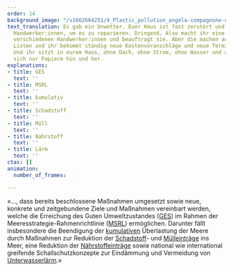 ```yaml
---
order: 14
background_image: "/v1662664251/4_Plastic_pollution_angela-compagnone-unsplash_dzyzwh_rboxn6.jpg"
text_translation: Es gab ein Unwetter. Euer Haus ist fast zerstört und ihr braucht
  Handwerker:innen, um es zu reparieren. Dringend. Also macht ihr eine Liste für die
  verschiedenen Handwerker:innen und beauftragt sie. Aber die machen auch wieder nur
  Listen und ihr bekommt ständig neue Kostenvoranschläge und neue Termine zugeschickt.
  Und ihr sitzt in eurem Haus, ohne Dach, ohne Strom, ohne Wasser und alle schicken
  sich nur Papiere hin und her.
explanations:
- title: GES
  text: ''
- title: MSRL
  text: ''
- title: kumulativ
  text: ''
- title: Schadstoff
  text: ''
- title: Müll
  text: ''
- title: Nährstoff
  text: ''
- title: Lärm
  text: ''
ctas: []
animation:
  number_of_frames: 

---
```

«…, dass bereits beschlossene Maßnahmen umgesetzt sowie neue, konkrete und zeitgebundene Ziele und Maßnahmen vereinbart werden, welche die Erreichung des Guten Umweltzustandes ([GES](# "GES")) im Rahmen der Meeresstrategie-Rahmenrichtlinie ([MSRL](# "MSRL")) ermöglichen. Darunter fällt insbesondere die Beendigung der [kumulativen](# "kumulativ") Überlastung der Meere durch Maßnahmen zur Reduktion der [Schadstoff](# "Schadstoff")- und [Mülleinträge](# "Müll") ins Meer, eine Reduktion der [Nährstoffeinträge](# "Nährstoff") sowie national wie international greifende Schallschutzkonzepte zur Eindämmung und Vermeidung von [Unterwasserlärm](# "Lärm").»